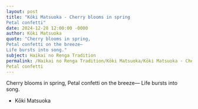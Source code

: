 ```yaml
---
layout: post
title: "Kōki Matsuoka - Cherry blooms in spring
Petal confetti"
date: 2024-12-28 12:00:00 -0000
author: Kōki Matsuoka
quote: "Cherry blooms in spring,
Petal confetti on the breeze—
Life bursts into song."
subject: Haikai no Renga Tradition
permalink: /Haikai no Renga Tradition/Kōki Matsuoka/Kōki Matsuoka - Cherry blooms in spring
Petal confetti
---
```


Cherry blooms in spring,
Petal confetti on the breeze—
Life bursts into song.

- Kōki Matsuoka
